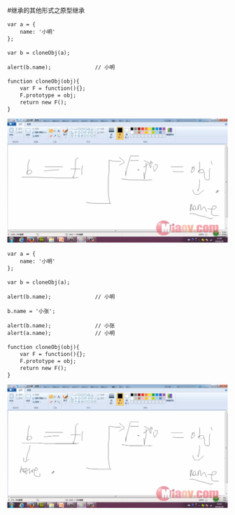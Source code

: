 #继承的其他形式之原型继承

```
var a = {
    name: '小明'
};

var b = cloneObj(a);

alert(b.name);              // 小明

function cloneObj(obj){
    var F = function(){};
    F.prototype = obj;
    return new F();
}
```

![](image/screenshot_1495635941370.png)

```
var a = {
    name: '小明'
};

var b = cloneObj(a);

alert(b.name);              // 小明

b.name = '小张';

alert(b.name);              // 小张
alert(a.name);              // 小明

function cloneObj(obj){
    var F = function(){};
    F.prototype = obj;
    return new F();
}
```

![](image/screenshot_1495636193907.png)